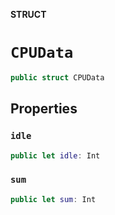 **STRUCT**

# `CPUData`

```swift
public struct CPUData
```

## Properties
### `idle`

```swift
public let idle: Int
```

### `sum`

```swift
public let sum: Int
```
